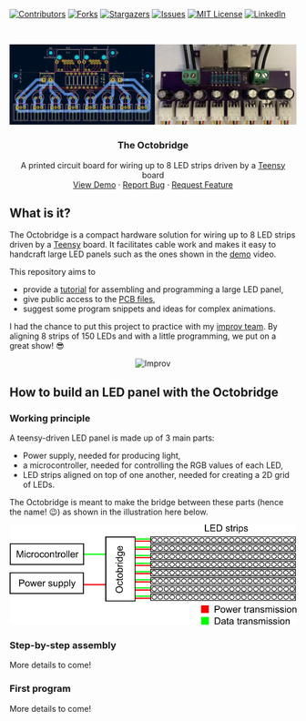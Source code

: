 <!--
*** Thank you : https://github.com/othneildrew/Best-README-Template/blob/master/BLANK_README.md
-->

<!-- PROJECT SHIELDS -->
<!--
*** I'm using markdown "reference style" links for readability.
*** Reference links are enclosed in brackets [ ] instead of parentheses ( ).
*** See the bottom of this document for the declaration of the reference variables
*** for contributors-url, forks-url, etc. This is an optional, concise syntax you may use.
*** https://www.markdownguide.org/basic-syntax/#reference-style-links
-->
[![Contributors][contributors-shield]][contributors-url]
[![Forks][forks-shield]][forks-url]
[![Stargazers][stars-shield]][stars-url]
[![Issues][issues-shield]][issues-url]
[![MIT License][license-shield]][license-url]
[![LinkedIn][linkedin-shield]][linkedin-url]

<!-- PROJECT LOGO -->
<br />
<p align="center">
  <a href="https://github.com/JoachimColine/Octobridge">
    <img src="images/octobridge_illustration.PNG" alt="Logo" width="600">
  </a>

  <h3 align="center">The Octobridge</h3>

  <p align="center">
    A printed circuit board for wiring up to 8 LED strips driven by a <a href= "https://www.pjrc.com/store/octo28_adaptor.html">Teensy</a> board
    <br />
    <a href="https://www.youtube.com/watch?v=32DB5OOd8oo&ab_channel=JoachimColine">View Demo</a>
    ·
    <a href="https://github.com/JoachimColine/Octobridge/issues">Report Bug</a>
    ·
    <a href="https://github.com/JoachimColine/Octobridge/issues">Request Feature</a>
  </p>
</p>

<!-- ABOUT THE PROJECT -->
## What is it?

The Octobridge is a compact hardware solution for wiring up to 8 LED strips driven by a <a href= "https://www.pjrc.com/store/octo28_adaptor.html">Teensy</a> board. 
It facilitates cable work and makes it easy to handcraft large LED panels such as the ones shown in the <a href="https://www.youtube.com/watch?v=32DB5OOd8oo&ab_channel=JoachimColine">demo</a> video.

This repository aims to
- provide a [tutorial](#how-to-build-an-led-panel-with-the-octobridge) for assembling and programming a large LED panel,
- give public access to the [PCB files](/kicad),
- suggest some program snippets and ideas for complex animations.

I had the chance to put this project to practice with my <a href= "https://www.touchouss.lol/">improv team</a>. By aligning 8 strips of 150 LEDs and with a little programming, we put on a great show!  :sunglasses:

<p align="center">
<img src="images/octobridge_improv.jpg" alt="Improv" width="400">
</p>

## How to build an LED panel with the Octobridge 
### Working principle
A teensy-driven LED panel is made up of 3 main parts:
- Power supply, needed for producing light,
- a microcontroller, needed for controlling the RGB values of each LED,
- LED strips aligned on top of one another, needed for creating a 2D grid of LEDs. 

The Octobridge is meant to make the bridge between these parts (hence the name! :wink:) as shown in the illustration here below. 

<p align="center">
<img src="images/working_principle.png" alt="Improv" width="600">
</p>



### Step-by-step assembly
More details to come!

### First program
More details to come!

<!-- MARKDOWN LINKS & IMAGES -->
<!-- https://www.markdownguide.org/basic-syntax/#reference-style-links -->
[contributors-shield]: https://img.shields.io/github/contributors/JoachimColine/Octobridge.svg?style=flat-square
[contributors-url]: https://github.com/JoachimColine/Octobridge/graphs/contributors
[forks-shield]: https://img.shields.io/github/forks/JoachimColine/Octobridge.svg?style=flat-square
[forks-url]: https://github.com/JoachimColine/Octobridge/network/members
[stars-shield]: https://img.shields.io/github/stars/JoachimColine/Octobridge.svg?style=flat-square
[stars-url]: https://github.com/JoachimColine/Octobridge/stargazers
[issues-shield]: https://img.shields.io/github/issues/JoachimColine/Octobridge.svg?style=flat-square
[issues-url]: https://github.com/JoachimColine/Octobridge/issues
[license-shield]: https://img.shields.io/github/license/JoachimColine/Octobridge.svg?style=flat-square
[license-url]: https://github.com/JoachimColine/Octobridge/blob/master/LICENSE
[linkedin-shield]: https://img.shields.io/badge/-LinkedIn-black.svg?style=flat-square&logo=linkedin&colorB=555
[linkedin-url]: https://linkedin.com/in/joachim-coline
[product-screenshot]: images/screenshot.png
